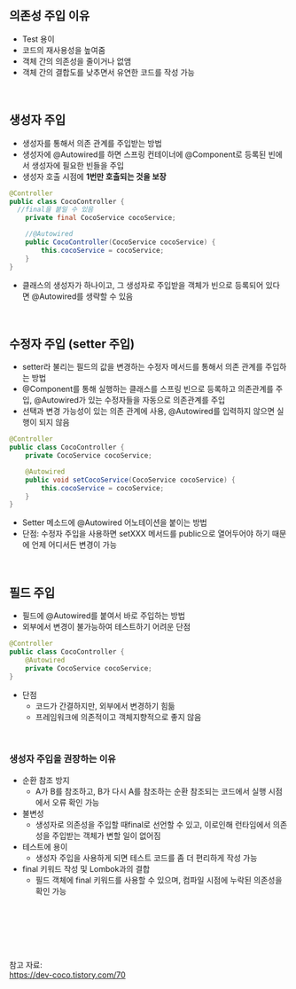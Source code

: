 ## 의존성 주입 이유

- Test 용이
- 코드의 재사용성을 높여줌
- 객체 간의 의존성을 줄이거나 없앰
- 객체 간의 결합도를 낮추면서 유연한 코드를 작성 가능

<br>

## 생성자 주입

- 생성자를 통해서 의존 관계를 주입받는 방법
- 생성자에 @Autowired를 하면 스프링 컨테이너에 @Component로 등록된 빈에서 생성자에 필요한 빈들을 주입
- 생성자 호출 시점에 **1번만 호출되는 것을 보장**

```java
@Controller
public class CocoController {
  //final을 붙일 수 있음    
	private final CocoService cocoService; 

	//@Autowired     
	public CocoController(CocoService cocoService) {        
		this.cocoService = cocoService;    
	}
}
```

- 클래스의 생성자가 하나이고, 그 생성자로 주입받을 객체가 빈으로 등록되어 있다면 @Autowired를 생략할 수 있음

<br>

## 수정자 주입 (setter 주입)

- setter라 불리는 필드의 값을 변경하는 수정자 메서드를 통해서 의존 관계를 주입하는 방법
- @Component를 통해 실행하는 클래스를 스프링 빈으로 등록하고 의존관계를 주입, @Autowired가 있는 수정자들을 자동으로 의존관계를 주입
- 선택과 변경 가능성이 있는 의존 관계에 사용, @Autowired를 입력하지 않으면 실행이 되지 않음

```java
@Controller
public class CocoController {    
	private CocoService cocoService;        

	@Autowired    
	public void setCocoService(CocoService cocoService) {    	
		this.cocoService = cocoService;    
	}
}
```

- Setter 메소드에 @Autowired 어노테이션을 붙이는 방법
- 단점: 수정자 주입을 사용하면 setXXX 메서드를 public으로 열어두어야 하기 때문에 언제 어디서든 변경이 가능

<br>

## 필드 주입

- 필드에 @Autowired를 붙여서 바로 주입하는 방법
- 외부에서 변경이 불가능하여 테스트하기 어려운 단점

```java
@Controller
public class CocoController {	    
	@Autowired     
	private CocoService cocoService;
}
```

- 단점
    - 코드가 간결하지만, 외부에서 변경하기 힘듦
    - 프레임워크에 의존적이고 객체지향적으로 좋지 않음

<br>

### 생성자 주입을 권장하는 이유

- 순환 참조 방지
    - A가 B를 참조하고, B가 다시 A를 참조하는 순환 참조되는 코드에서 실행 시점에서 오류 확인 가능
- 불변성
    - 생성자로 의존성을 주입할 때final로 선언할 수 있고, 이로인해 런타임에서 의존성을 주입받는 객체가 변할 일이 없어짐
- 테스트에 용이
    - 생성자 주입을 사용하게 되면 테스트 코드를 좀 더 편리하게 작성 가능
- final 키워드 작성 및 Lombok과의 결합
    - 필드 객체에 final 키워드를 사용할 수 있으며, 컴파일 시점에 누락된 의존성을 확인 가능


<br><br><br><br><br>

참고 자료: <br>
https://dev-coco.tistory.com/70
